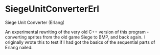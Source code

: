 SiegeUnitConverterErl
=====================

Siege Unit Converter (Erlang)

An experimental rewriting of the very old C++ version of this program - converting sprites from the old game Siege to BMP, and back again. I originally wrote this to test if I had got the basics of the sequential parts of Erlang nailed.
